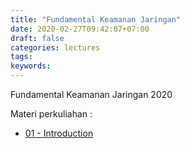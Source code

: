 ```yaml
---
title: "Fundamental Keamanan Jaringan"
date: 2020-02-27T09:42:07+07:00
draft: false
categories: lectures
tags:
keywords:
---
```



Fundamental Keamanan Jaringan 2020
<!--more-->
Materi perkuliahan :

- [01 - Introduction](#)

